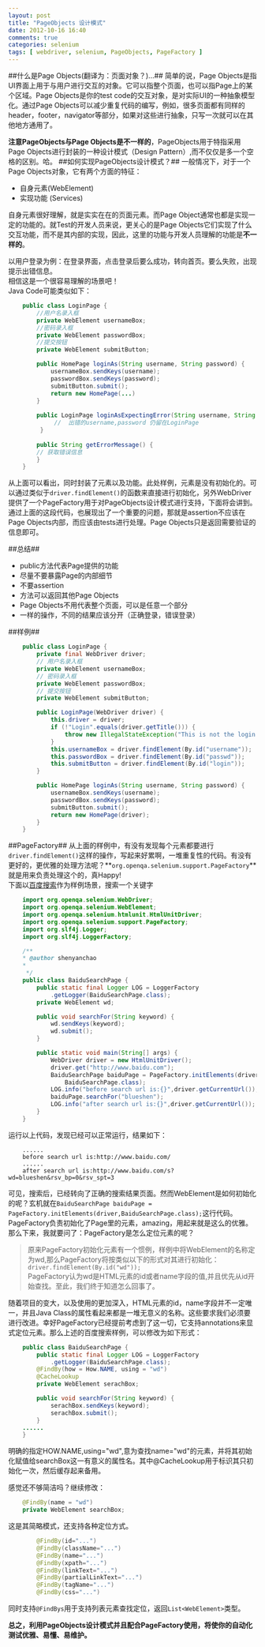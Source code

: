 ```yaml
---
layout: post
title: "PageObjects 设计模式"
date: 2012-10-16 16:40
comments: true
categories: selenium
tags: [ webdriver, selenium, PageObjects, PageFactory ]
---
```

##什么是Page Objects(翻译为：页面对象？)...##
简单的说，Page Objects是指UI界面上用于与用户进行交互的对象。它可以指整个页面，也可以指Page上的某个区域。Page Objects是你的test code的交互对象，是对实际UI的一种抽象模型化。通过Page Objects可以减少重复代码的编写，例如，很多页面都有同样的header，footer，navigator等部分，如果对这些进行抽象，只写一次就可以在其他地方通用了。  

**注意PageObjects与Page Objects是不一样的**，PageObjects用于特指采用Page Objects进行封装的一种设计模式（Design Pattern）,而不仅仅是多一个空格的区别。哈。
##如何实现PageObjects设计模式？##
一般情况下，对于一个Page Objects对象，它有两个方面的特征：  
 
* 自身元素(WebElement)  
* 实现功能 (Services)  
<!--more-->  

自身元素很好理解，就是实实在在的页面元素。而Page Object通常也都是实现一定的功能的。就Test的开发人员来说，更关心的是Page Objects它们实现了什么交互功能，而不是其内部的实现，因此，这里的功能与开发人员理解的功能是**不一样的**。   

以用户登录为例：在登录界面，点击登录后要么成功，转向首页。要么失败，出现提示出错信息。   
相信这是一个很容易理解的场景吧！  
Java Code可能类似如下：   

```java
	public class LoginPage {
		//用户名录入框
		private WebElement usernameBox;
		//密码录入框
		private WebElement passwordBox;
		//提交按钮
		private WebElement submitButton;

    	public HomePage loginAs(String username, String password) {
			usernameBox.sendKeys(username);
			passwordBox.sendKeys(password);
			submitButton.submit();
        	return new HomePage(...)
    	}
    
    	public LoginPage loginAsExpectingError(String username, String password) {
       		 //  出错的username,password 仍留在LoginPage
   		 }
    
    	public String getErrorMessage() {
        // 获取错误信息
    	}
	}  
``` 
从上面可以看出，同时封装了元素以及功能。此处样例，元素是没有初始化的。可以通过类似于`driver.findElement()`的函数来直接进行初始化，另外WebDriver提供了一个PageFactory用于对PageObjects设计模式进行支持，下面将会讲到。  
通过上面的这段代码，也展现出了一个重要的问题，那就是assertion不应该在Page Objects内部，而应该由tests进行处理。Page Objects只是返回需要验证的信息即可。

##总结##
* public方法代表Page提供的功能
* 尽量不要暴露Page的内部细节
* 不要assertion
* 方法可以返回其他Page Objects
* Page Objects不用代表整个页面，可以是任意一个部分
* 一样的操作，不同的结果应该分开（正确登录，错误登录）   

##样例##
```java	
	public class LoginPage {
		private final WebDriver driver;
		// 用户名录入框
		private WebElement usernameBox;
		// 密码录入框
		private WebElement passwordBox;
		// 提交按钮
		private WebElement submitButton;

		public LoginPage(WebDriver driver) {
			this.driver = driver;
			if (!"Login".equals(driver.getTitle())) {
				throw new IllegalStateException("This is not the login page");
			}
			this.usernameBox = driver.findElement(By.id("username"));
			this.passwordBox = driver.findElement(By.id("passwd"));
			this.submitButton = driver.findElement(By.id("login"));
		}

		public HomePage loginAs(String username, String password) {
			usernameBox.sendKeys(username);
			passwordBox.sendKeys(password);
			submitButton.submit();
			return new HomePage(driver);
		}
	}
```
##PageFactory##
从上面的样例中，有没有发现每个元素都要进行`driver.findElement()`这样的操作，写起来好累啊，一堆重复性的代码。有没有更好的，更优雅的处理方法呢？**`org.openqa.selenium.support.PageFactory`**就是用来负责处理这个的，真Happy!   
下面以[百度搜索](http://www.baidu.com)作为样例场景，搜索一个关键字

	
```java
	import org.openqa.selenium.WebDriver;
	import org.openqa.selenium.WebElement;
	import org.openqa.selenium.htmlunit.HtmlUnitDriver;
	import org.openqa.selenium.support.PageFactory;
	import org.slf4j.Logger;
	import org.slf4j.LoggerFactory;

	/**
 	* @author shenyanchao
 	* 
	 */
	public class BaiduSearchPage {
		public static final Logger LOG = LoggerFactory
			.getLogger(BaiduSearchPage.class);
		private WebElement wd;

		public void searchFor(String keyword) {
			wd.sendKeys(keyword);
			wd.submit();
		}

		public static void main(String[] args) {
			WebDriver driver = new HtmlUnitDriver();
			driver.get("http://www.baidu.com");
			BaiduSearchPage baiduPage = PageFactory.initElements(driver,
				BaiduSearchPage.class);
			LOG.info("before search url is:{}",driver.getCurrentUrl());
			baiduPage.searchFor("blueshen");
			LOG.info("after search url is:{}",driver.getCurrentUrl());
		}
	}
```
运行以上代码，发现已经可以正常运行，结果如下：

```
	......
	before search url is:http://www.baidu.com/
	......
	after search url is:http://www.baidu.com/s?wd=blueshen&rsv_bp=0&rsv_spt=3
```

可见，搜索后，已经转向了正确的搜索结果页面。然而WebElement是如何初始化的呢？玄机就在`BaiduSearchPage baiduPage = PageFactory.initElements(driver,BaiduSearchPage.class);`这行代码。PageFactory负责初始化了Page里的元素，amazing，用起来就是这么的优雅。   
那么下来，我就要问了：PageFactory是怎么定位元素的呢？   
>原来PageFactory初始化元素有一个惯例，样例中将WebElement的名称定为wd,那么PageFactory将按类似以下的形式对其进行初始化：    
`driver.findElement(By.id("wd"));`  
PageFactory认为wd是HTML元素的id或者name字段的值,并且优先从id开始查找。至此，我们终于知道怎么回事了。   

随着项目的变大，以及使用的更加深入，HTML元素的id，name字段并不一定唯一，并且Java Class的属性看起来都是一堆无意义的名称。这些要求我们必须要进行改进。幸好PageFactory已经提前考虑到了这一切，它支持annotations来显式定位元素。那么上述的百度搜索样例，可以修改为如下形式：   

```java
	public class BaiduSearchPage {
		public static final Logger LOG = LoggerFactory
			.getLogger(BaiduSearchPage.class);
		@FindBy(how = How.NAME, using = "wd")
		@CacheLookup
		private WebElement serachBox;

		public void searchFor(String keyword) {
			serachBox.sendKeys(keyword);
			serachBox.submit();
		}
	......
	}
```
明确的指定HOW.NAME,using="wd",意为查找name="wd"的元素，并将其初始化赋值给searchBox这一有意义的属性名。其中@CacheLookup用于标识其只初始化一次，然后缓存起来备用。   

感觉还不够简洁吗？继续修改： 
  
```java
 	@FindBy(name = "wd")
  	private WebElement searchBox;
```
这是其简略模式，还支持各种定位方式。   

```java
		@FindBy(id="...")
		@FindBy(className="...")
		@FindBy(name="...")
		@FindBy(xpath="...")
		@FindBy(linkText="...")
		@FindBy(partialLinkText="...")
		@FindBy(tagName="...")
		@FindBy(css="...")
```
同时支持`@FindBys`用于支持列表元素查找定位，返回`List<WebElement>`类型。

**总之，利用PageObjects设计模式并且配合PageFactory使用，将使你的自动化测试优雅、易懂、易维护。**